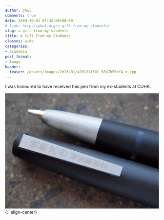 ```yaml
---
author: phwl
comments: true
date: 2009-10-01 07:42:08+00:00
# link: http://phwl.org/a-gift-from-my-students/
slug: a-gift-from-my-students
title: A Gift From my Students
classes: wide
categories:
- academia
post_format:
- Image
header:
  teaser: /assets/images/2016/01/4201211301_58b7b50ef4_o.jpg
---
```


I was honoured to have received this pen from my ex-students at CUHK.

![](/assets/images/2016/01/4201211301_58b7b50ef4_o.jpg){: .align-center}
